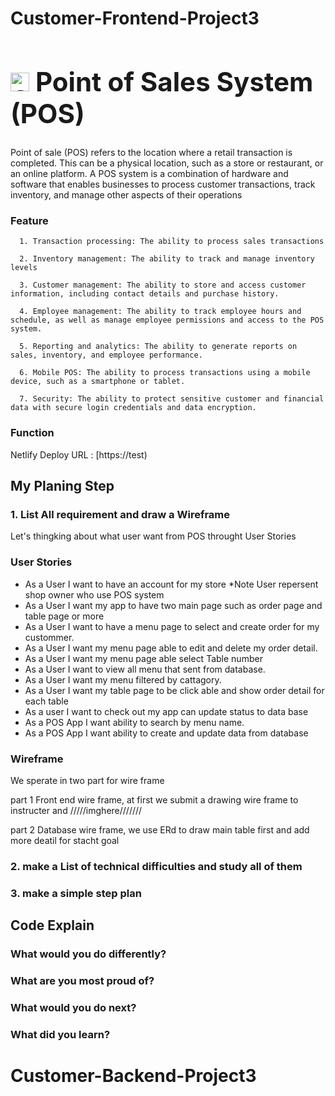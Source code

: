 # Customer-Frontend-Project3

<h1 style="font-size:300%;"><img width="30" alt="Screenshot 2565-11-16 at 14 05 55" src="https://cdn-icons-png.flaticon.com/512/2727/2727313.png"> Point of Sales System (POS)</h1>


  Point of sale (POS) refers to the location where a retail transaction is completed. This can be a physical location, such as a store or restaurant, or an online platform. A POS system is a combination of hardware and software that enables businesses to process customer transactions, track inventory, and manage other aspects of their operations
  
  

<h3>Feature</h3>

      1. Transaction processing: The ability to process sales transactions

      2. Inventory management: The ability to track and manage inventory levels

      3. Customer management: The ability to store and access customer information, including contact details and purchase history.

      4. Employee management: The ability to track employee hours and schedule, as well as manage employee permissions and access to the POS system.

      5. Reporting and analytics: The ability to generate reports on sales, inventory, and employee performance.

      6. Mobile POS: The ability to process transactions using a mobile device, such as a smartphone or tablet.

      7. Security: The ability to protect sensitive customer and financial data with secure login credentials and data encryption.



<h3>Function</h3>


Netlify Deploy URL : [https://test)



<h2>My Planing Step</h2>


<h3>1. List All requirement and draw a Wireframe</h3>
Let's thingking about what user want from POS throught User Stories 

<h3> User Stories </h3>

<ul>
  <li>As a User I want to have an account for my store *Note User repersent shop owner who use POS system</li>
  <li>As a User I want my app to have two main page such as order page and table page or more</li>
  <li>As a User I want to have  a menu page to select and create order for my custommer.</li>
  <li>As a User I want my menu page able to edit and delete my order detail.</li>
  <li>As a User I want my menu page able select Table number</li>
  <li>As a User I want to view all menu that sent from database.</li>
  <li>As a User I want my menu filtered by cattagory.</li>
  <li>As a User I want my table page to be click able and show order detail for each table</li>
  <li>As a user I want to check out my app can update status to data base </li>
  <li>As a POS App I want ability to search by menu name.</li> 
  <li>As a POS App I want ability to create and update data from database </li>  
</ul>

<h3> Wireframe </h3>
  We sperate in two part for wire frame
  
  part 1 Front end wire frame, at first we submit a drawing wire frame to instructer and 
  /////imghere///////
  
  part 2 Database wire frame, we use ERd to draw main table first and add more deatil for stacht goal
  
  




<h3>2. make a List of technical difficulties and study all of them</h3>



<h3>3. make a simple step plan</h3>



<h2>Code Explain</h2>




<h3>What would you do differently?</h3>



<h3>What are you most proud of?</h3>



<h3>What would you do next?</h3>

   
   

<h3>What did you learn?</h3>


# Customer-Backend-Project3
